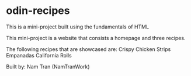 # odin-recipes
This is a mini-project built using the fundamentals of HTML

This mini-project is a website that consists a homepage and three recipes.

The following recipes that are showcased are:
    Crispy Chicken Strips
    Empanadas
    California Rolls

Built by: Nam Tran (NamTranWork)